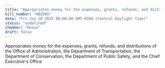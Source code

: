 ```yaml
---
title: "Appropriates money for the expenses, grants, refunds, and distributions of the Office of Administration, the Department of Transportation, the Department of Conservation, the Department of Public Safety, and the Chief Executive's Office"
bill_number: "HB2005"
date: "Fri Jun 28 2024 00:00:00 GMT-0500 (Central Daylight Time)"
status: "undefined"
chamber: "House"
draft: false
---
```

Appropriates money for the expenses, grants, refunds, and distributions of the Office of Administration, the Department of Transportation, the Department of Conservation, the Department of Public Safety, and the Chief Executive's Office
